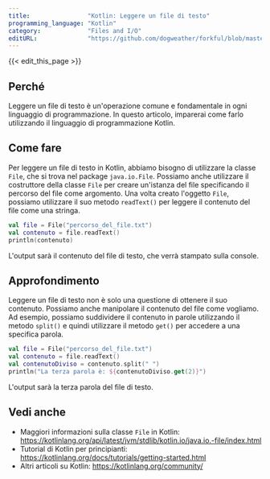 ```yaml
---
title:                "Kotlin: Leggere un file di testo"
programming_language: "Kotlin"
category:             "Files and I/O"
editURL:              "https://github.com/dogweather/forkful/blob/master/content/it/kotlin/reading-a-text-file.md"
---
```


{{< edit_this_page >}}

## Perché
Leggere un file di testo è un'operazione comune e fondamentale in ogni linguaggio di programmazione. In questo articolo, imparerai come farlo utilizzando il linguaggio di programmazione Kotlin.

## Come fare
Per leggere un file di testo in Kotlin, abbiamo bisogno di utilizzare la classe `File`, che si trova nel package `java.io.File`. Possiamo anche utilizzare il costruttore della classe `File` per creare un'istanza del file specificando il percorso del file come argomento. Una volta creato l'oggetto `File`, possiamo utilizzare il suo metodo `readText()` per leggere il contenuto del file come una stringa.

```Kotlin
val file = File("percorso_del_file.txt")
val contenuto = file.readText()
println(contenuto)
```

L'output sarà il contenuto del file di testo, che verrà stampato sulla console.

## Approfondimento
Leggere un file di testo non è solo una questione di ottenere il suo contenuto. Possiamo anche manipolare il contenuto del file come vogliamo. Ad esempio, possiamo suddividere il contenuto in parole utilizzando il metodo `split()` e quindi utilizzare il metodo `get()` per accedere a una specifica parola.

```Kotlin
val file = File("percorso_del_file.txt")
val contenuto = file.readText()
val contenutoDiviso = contenuto.split(" ")
println("La terza parola è: ${contenutoDiviso.get(2)}")
```

L'output sarà la terza parola del file di testo.

## Vedi anche
- Maggiori informazioni sulla classe `File` in Kotlin: https://kotlinlang.org/api/latest/jvm/stdlib/kotlin.io/java.io.-file/index.html
- Tutorial di Kotlin per principianti: https://kotlinlang.org/docs/tutorials/getting-started.html
- Altri articoli su Kotlin: https://kotlinlang.org/community/